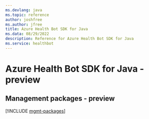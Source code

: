 ```yaml
---
ms.devlang: java
ms.topic: reference
author: joshfree
ms.author: jfree
title: Azure Health Bot SDK for Java
ms.data: 08/29/2022
description: Reference for Azure Health Bot SDK for Java
ms.service: healthbot
---
```

# Azure Health Bot SDK for Java - preview

## Management packages - preview
[!INCLUDE [mgmt-packages](health-bot-mgmt-index.md)]